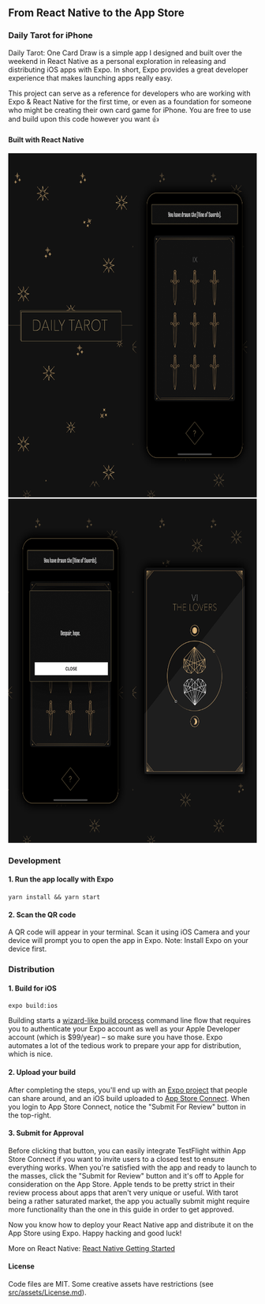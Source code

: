 ## From React Native to the App Store

### Daily Tarot for iPhone

Daily Tarot: One Card Draw is a simple app I designed and built over the weekend in React Native as a personal exploration in releasing and distributing iOS apps with Expo. In short, Expo provides a great developer experience that makes launching apps really easy.

This project can serve as a reference for developers who are working with Expo & React Native for the first time, or even as a foundation for someone who might be creating their own card game for iPhone. You are free to use and build upon this code however you want 👍

#### Built with React Native

<div style="display: flex">
  <div style="flex: 1">
    <img src="screenshot0.png" width="320" height="697" />
  </div>
  <div style="flex: 1">
    <img src="screenshot3.png" width="320" height="697" />
  </div>
</div>

<div style="display: flex">
  <div style="flex: 1">
    <img src="screenshot4.png" width="320" height="697" />
  </div>
  <div style="flex: 1">
    <img src="screenshot1.png" width="320" height="697" />
  </div>
</div>

### Development

#### 1. Run the app locally with Expo

```
yarn install && yarn start
```

#### 2. Scan the QR code

A QR code will appear in your terminal. Scan it using iOS Camera and your device will prompt you to open the app in Expo. Note: Install Expo on your device first.

### Distribution

#### 1. Build for iOS

```
expo build:ios
```

Building starts a [wizard-like build process](https://docs.expo.io/versions/latest/distribution/building-standalone-apps/#if-you-choose-to-build-for-ios) command line flow that requires you to authenticate your Expo account as well as your Apple Developer account (which is $99/year) – so make sure you have those. Expo automates a lot of the tedious work to prepare your app for distribution, which is nice.


#### 2. Upload your build

After completing the steps, you'll end up with an [Expo project](https://expo.io/@bennyschmidt/daily-tarot) that people can share around, and an iOS build uploaded to [App Store Connect](https://appstoreconnect.apple.com). When you login to App Store Connect, notice the "Submit For Review" button in the top-right.

#### 3. Submit for Approval

Before clicking that button, you can easily integrate TestFlight within App Store Connect if you want to invite users to a closed test to ensure everything works. When you're satisfied with the app and ready to launch to the masses, click the "Submit for Review" button and it's off to Apple for consideration on the App Store. Apple tends to be pretty strict in their review process about apps that aren't very unique or useful. With tarot being a rather saturated market, the app you actually submit might require more functionality than the one in this guide in order to get approved.

Now you know how to deploy your React Native app and distribute it on the App Store using Expo. Happy hacking and good luck!

More on React Native: [React Native Getting Started](https://facebook.github.io/react-native/docs/getting-started.html)

#### License

Code files are MIT.
Some creative assets have restrictions (see [src/assets/License.md](src/assets/License.md)).
